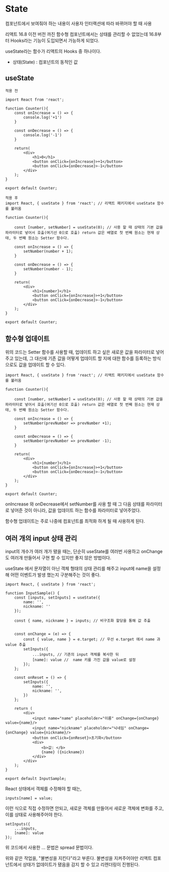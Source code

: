 # State

컴포넌트에서 보여줘야 하는 내용이 사용자 인터랙션에 따라 바뀌어야 할 때 사용

리액트 16.8 이전 버전 까진 함수형 컴포넌트에서는 상태를 관리할 수 없었는데 16.8부터 Hooks라는 기능이 도입되면서 가능하게 되었다.

useState라는 함수가 리액트의 Hooks 중 하나이다.

 - 상태(State) : 컴포넌트의 동적인 값

## useState

```
적용 전

import React from 'react';

function Counter(){
    const onIncrease = () => {
        console.log('+1')
    }

    const onDecrease = () => {
        console.log('-1')
    }

    return(
        <div>
            <h1>0</h1>
            <button onClick={onIncrease}>+1</button>
            <button onClick={onDecrease}>-1</button>
        </div>
    );
}

export default Counter;
```

```
적용 후
import React, { useState } from 'react'; // 리액트 패키지에서 useState 함수를 불러옴

function Counter(){

    const [number, setNumber] = useState(0); // 사용 할 때 상태의 기본 값을 파라미터로 넣어서 호출(여기선 0으로 호출) return 값은 배열로 첫 번째 원소는 현재 상태, 두 번째 원소는 Setter 함수다.

    const onIncrease = () => {
        setNumber(number + 1);
    }

    const onDecrease = () => {
        setNumber(number - 1);
    }

    return(
        <div>
            <h1>{number}</h1>
            <button onClick={onIncrease}>+1</button>
            <button onClick={onDecrease}>-1</button>
        </div>
    );
}

export default Counter;
```

## 함수형 업데이트

위의 코드는 Setter 함수를 사용할 때, 업데이트 하고 싶은 새로운 값을 파라미터로 넣어주고 있는데, 그 대신에 기존 값을 어떻게 업데이트 할 지에 대한 함수를 등록하는 방식으로도 값을 업데이트 할 수 있다.

```
import React, { useState } from 'react'; // 리액트 패키지에서 useState 함수를 불러옴

function Counter(){

    const [number, setNumber] = useState(0); // 사용 할 때 상태의 기본 값을 파라미터로 넣어서 호출(여기선 0으로 호출) return 값은 배열로 첫 번째 원소는 현재 상태, 두 번째 원소는 Setter 함수다.

    const onIncrease = () => {
        setNumber(prevNumber => prevNumber +1);
    }

    const onDecrease = () => {
        setNumber(prevNumber => prevNumber -1);
    }

    return(
        <div>
            <h1>{number}</h1>
            <button onClick={onIncrease}>+1</button>
            <button onClick={onDecrease}>-1</button>
        </div>
    );
}

export default Counter;
```
onIncrease 와 onDecrease에서 setNumber를 사용 할 때 그 다음 상태를 파라미터로 넣어준 것이 아니라, 값을 업데이트 하는 함수를 파라미터로 넣어주었다.

함수형 업데이트는 주로 나중에 컴포넌트를 최적화 하게 될 때 사용하게 된다.

## 여러 개의 input 상태 관리

input의 개수가 여러 개가 됐을 때는, 단순히 useState를 여러번 사용하고 onChange도 여러개 만들어서 구현 할 수 있지만 좋지 않은 방법이다.

useState 에서 문자열이 아닌 객체 형태의 상태 관리를 해주고 input에 name을 설정해 어떤 이벤트가 발생 했는지 구분해주는 것이 좋다.

```
import React, { useState } from 'react';

function InputSample() {
    const [inputs, setInputs] = useState({
        name: '',
        nickname: ''
    });

    const { name, nickname } = inputs; // 비구조화 할당을 통해 값 추출


    const onChange = (e) => {
        const { value, name } = e.target; // 우선 e.target 에서 name 과 value 추출
        setInputs({
            ...inputs, // 기존의 input 객체를 복사한 뒤
            [name]: value //  name 키를 가진 값을 value로 설정
        });
    };

    const onReset = () => {
        setInputs({
            name: '',
            nickname: '',
        })
    };

    return (
        <div>
            <input name="name" placeholder="이름" onChange={onChange} value={name}/>
            <input name="nickname" placeholder="닉네임" onChange={onChange} value={nickname}/>
            <button onClick={onReset}>초기화</button>
            <div>
                <b>값: </b>
                {name} ({nickname})
            </div>
        </div>
    );
}

export default InputSample;
```

React 상태에서 객체를 수정해야 할 때는,

```
inputs[name] = value;
```
이런 식으로 직접 수정하면 안되고, 새로운 객체를 만들어서 새로운 객체에 변화를 주고, 이를 상태로 사용해주어야 한다.

```
setInputs({
    ...inputs,
    [name]: value
});
```

위 코드에서 사용한 ... 문법은 spread 문법이다.

위와 같은 작업을, "불변성을 지킨다"라고 부른다. 불변성을 지켜주어야만 리액트 컴포넌트에서 상태가 없데이트가 됐음을 감지 할 수 있고 리렌더링이 진행된다.
